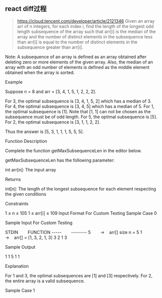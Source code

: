 ## react diff过程

> https://cloud.tencent.com/developer/article/2121346
> Given an array arr of n integers, for each index i, find the length of the longest odd length subsequence of the array such that arr[i] is the median of the array and the number of distinct elements in the subsequence less than arr[i] is equal to the number of distinct elements in the subsequence greater than arr[i].



Note: A subsequence of an array is defined as an array obtained after deleting zero or more elements of the given array. Also, the median of an array with an odd number of elements is defined as the middle element obtained when the array is sorted.



Example

Suppose n = 8 and arr = [3, 4, 1, 5, 1, 2, 2, 2].

For 3, the optimal subsequence is [3, 4, 1, 5, 2] which has a median of 3. 
For 4, the optimal subsequence is [3, 4, 5] which has a median of 5.
For 1, the optimal subsequence is [1]. Note that [1, 1] can not be chosen as the subsequence must be of odd length.
For 5, the optimal subsequence is [5].
For 2, the optimal subsequence is [3, 1, 1, 2, 2].



Thus the answer is [5, 3, 1, 1, 1, 5, 5, 5].



Function Description

Complete the function getMaxSubsequenceLen in the editor below.

getMaxSubsequenceLen has the following parameter:

int arr[n]: The input array



Returns

int[n]: The length of the longest subsequence for each element respecting the given conditions



Constraints

1 ≤ n ≤ 105
1 ≤ arr[i] ≤ 109
Input Format For Custom Testing
Sample Case 0

Sample Input For Custom Testing

STDIN        FUNCTION
-----        --------
5        →    arr[] size n = 5
1     →    arr[] = [1, 3, 2, 1, 3]
3
2
1
3

Sample Output

1
1
5
1
1

Explanation

For 1 and 3, the optimal subsequences are [1] and [3] respectively. For 2, the entire array is a valid subsequence.

Sample Case 1
